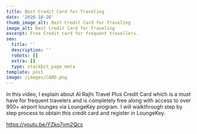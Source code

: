 ```yaml
---
title: Best Credit Card for Traveling
date: '2020-10-26'
thumb_image_alt: Best Credit Card for Traveling
image_alt: Best Credit Card for Traveling
excerpt: Free Credit card for frequent travellers.
seo:
  title: ''
  description: ''
  robots: []
  extra: []
  type: stackbit_page_meta
template: post
image: /images/CARD.png
---
```

In this video, I explain about Al Rajhi Travel Plus Credit Card which is a must have for frequent travelers and is completely free along with access to over 900+ airport lounges via LoungeKey program. I will walkthrough step by step process to obtain this credit card and register in LoungeKey.

<https://youtu.be/YZko7vm2Qcs>
